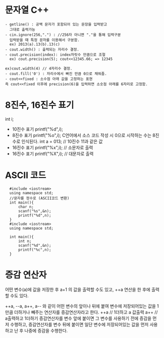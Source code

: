# 문자열 C++
```
- getline() : 공백 문자가 포함되어 있는 문장을 입력받고
  그대로 출력가능
- cin.ignore(256,".") : //256자 아니면 "."을 통해 입력구분
  입력받을 때 특정 문자를 이용해서 구분함.
  ex) 2013(a).13(b).13(c)
- cout.width() : 출력되는 자리수 결정.
- cout.precision(index): index자릿수 만큼으로 조절 
  ex) cout.precision(5); cout<<12345.66; => 12345

ex)cout.width(4) // 4자리수 결정.
- cout.fill('0') : 자리수에서 빠진 만큼 0으로 채워줌.
- cout<<fixed : 소수점 아래 값을 고정하는 표현
즉 cout<<fixed 이후에 precision(6)을 입력하면 소숫점 아래를 6자리로 고정함.
```

# 8진수, 16진수 표기
int i;
- 10진수 표기 printf("%d",i);
- 8진수 표기 printf("%o",i);
  C언어에서 소스 코드 작성 시 0으로 시작하는 수는 8진수로 인식된다. int a = 013; // 10진수 11과 같은 값
- 16진수 표기 printf("%x",i); // 소문자로 출력
- 16진수 표기 printf("%X",i); // 대문자로 출력

# ASCII 코드
```
  #include <iostream>
  using namespace std;
  //문자를 정수로 (ASCII코드 변환)
  int main(){
      char n;
      scanf("%s",&n);
      printf("%d",n);
  }
  #include <iostream>
  using namespace std;

  int main(){
      int n;
      scanf("%d",&n);
      printf("%c",n);
  }
```

# 증감 연산자
  어떤 변수(a)에 값을 저장한 후 a+1 의 값을 출력할 수도 있고,
  ++a 연산을 한 후에 출력할 수도 있다.

  ++a, --a, a++, a-- 와 같이 어떤 변수의 앞이나 뒤에 붙여
  변수에 저장되어있는 값을 1만큼 더하거나 빼주는 연산자를 증감연산자라고 한다.
  ++a // 1더하고 a 값출력
  a++ // a출력하고 1더하기
  증감연산자를 변수 앞에 붙이면 그 변수를 사용하기 전에 증감을 먼저 수행하고,
  증감연산자를 변수 뒤에 붙이면 일단 변수에 저장되어있는 값을 먼저 사용하고 난 후
  나중에 증감을 수행한다.

